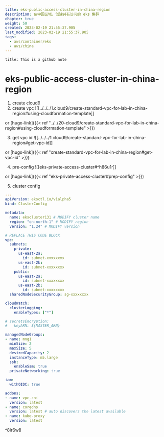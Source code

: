```yaml
---
title: eks-public-access-cluster-in-china-region
description: 在中国区域，创建共有访问的 eks 集群
chapter: true
weight: 50
created: 2023-02-19 21:55:37.905
last_modified: 2023-02-19 21:55:37.905
tags:
  - aws/container/eks
  - aws/china
---
```


```ad-attention
title: This is a github note
```

# eks-public-access-cluster-in-china-region

1. create cloud9
2. create vpc
![[../../../1.cloud9/create-standard-vpc-for-lab-in-china-region#using-cloudformation-template]]

or [hugo-link]({{< ref "../../20-cloud9/create-standard-vpc-for-lab-in-china-region#using-cloudformation-template" >}})  

3. get vpc id
![[../../../1.cloud9/create-standard-vpc-for-lab-in-china-region#get-vpc-id]]

or [hugo-link]({{< ref "create-standard-vpc-for-lab-in-china-region#get-vpc-id" >}})

4. pre-config
![[eks-private-access-cluster#^h86u1r]]

or [hugo-link]({{< ref "eks-private-access-cluster#prep-config" >}}) 

5. cluster config

```yaml
---
apiVersion: eksctl.io/v1alpha5
kind: ClusterConfig

metadata:
  name: ekscluster131 # MODIFY cluster name
  region: "cn-north-1" # MODIFY region
  version: "1.24" # MODIFY version

# REPLACE THIS CODE BLOCK
vpc:
  subnets:
    private:
      us-east-2a:
        id: subnet-xxxxxxxx
      us-east-2b:
        id: subnet-xxxxxxxx
    public:
      us-east-2a:
        id: subnet-xxxxxxxx
      us-east-2b:
        id: subnet-xxxxxxxx
  sharedNodeSecurityGroup: sg-xxxxxxxx

cloudWatch:
  clusterLogging:
    enableTypes: ["*"]

# secretsEncryption:
#   keyARN: ${MASTER_ARN}

managedNodeGroups:
- name: mng1
  minSize: 2
  maxSize: 5
  desiredCapacity: 2
  instanceType: m5.large
  ssh:
    enableSsm: true
  privateNetworking: true

iam:
  withOIDC: true

addons:
- name: vpc-cni 
  version: latest
- name: coredns
  version: latest # auto discovers the latest available
- name: kube-proxy
  version: latest

```

^8ir6w8





